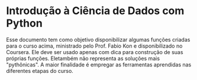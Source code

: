 # Introdução à Ciência de Dados com Python

Esse documento tem como objetivo disponibilizar algumas funções criadas para o curso acima, ministrado pelo Prof. Fabio Kon e disponibilizado no Coursera.
Ele deve ser usado apenas com dica para construção de suas próprias funções. Eletambém não representa as soluções mais "pythônicas". A maior finalidade é empregar as ferramentas aprendidas nas diferentes etapas do curso.
